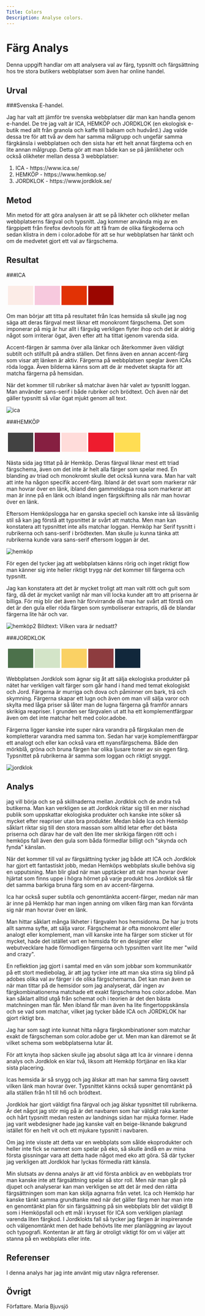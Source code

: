 ```yaml
---
Title: Colors
Description: Analyse colors.
---
```


Färg Analys
=======================

Denna uppgift handlar om att analysera val av färg, typsnitt och färgsättning hos tre stora butikers webbplatser som även har online handel.

Urval
-----------------------

###Svenska E-handel.

Jag har valt att jämför tre svenska webbplatser där man kan handla genom e-handel. De tre jag valt är ICA, HEMKÖP och JORDKLOK (en ekologisk e-butik med allt från granola och kaffe till balsam och hudvård.)
Jag valde dessa tre för att två av dem har samma målgrupp och ungefär samma färgkänsla i webbplatsen och den sista har ett helt annat färgtema och en lite annan målgrupp. Detta gör att man både kan se på jämlikheter och också olikheter mellan dessa 3 webbplatser:
<ol>
<li>ICA - https://www.ica.se/</li>
<li>HEMKÖP - https://www.hemkop.se/</li>
<li>JORDKLOK - https://www.jordklok.se/</li>
</ol>


Metod
-----------------------

Min metod för att göra analysen är att se på likheter och olikheter mellan webbplatserns färgval och typsnitt. Jag kommer använda mig av en färgpipett från firefox devtools för att få fram de olika färgkoderna och sedan klistra in dem i color.adobe för att se hur webbplatsen har tänkt och om de medvetet gjort ett val av färgschema.

Resultat
-----------------------

###ICA

<table style="border-spacing: 4px; border-collapse: separate">
<tr>
<td style="height: 50px; width: 50px; background-color: #fcece7">
<td style="height: 50px; width: 50px; background-color: #f7c9de">
<td style="height: 50px; width: 50px; background-color: #e13205">
<td style="height: 50px; width: 50px; background-color: #9b0600">
</tr>
</table>

Om man börjar att titta på resultatet från Icas hemsida så skulle jag nog säga att deras färgval mest liknar ett monokromt färgschema. Det som imponerar på mig är hur allt i färgväg verkligen flyter ihop och det är aldrig något som irriterar ögat, även efter att ha tittat igenom varenda sida.

 Accent-färgen är samma över alla länkar och återkommer även väldigt subtilt och stilfullt på andra ställen. Det finns även en annan accent-färg som visar att länken är aktiv. Färgerna på webbplatsen speglar även ICAs röda logga. Även bilderna känns som att de är medvetet skapta för att matcha färgerna på hemsidan.

När det kommer till rubriker så matchar även här valet av typsnitt loggan. Man använder sans-serif i både rubriker och brödtext. Och även när det gäller typsnitt så vilar ögat mjukt genom all text.



![ica](../image/ica.png?w=500)

###HEMKÖP

<table style="border-spacing: 4px; border-collapse: separate">
<tr>
<td style="height: 50px; width: 50px; background-color: #424242">
<td style="height: 50px; width: 50px; background-color: #861f41">
<td style="height: 50px; width: 50px; background-color: #ffdcda">
<td style="height: 50px; width: 50px; background-color: #ee1c2e">
<td style="height: 50px; width: 50px; background-color: #ffdd53">


</tr>
</table>

Nästa sida jag tittat på är Hemköp. Deras färgval liknar mest ett triad färgschema, även om det inte är helt alla färger som spelar med. En blanding av triad och monokromt skulle det också kunna vara. Man har valt att inte ha någon specifik accent-färg. Ibland är det svart som markerar när man hovrar över en länk, ibland den gammeldagsa rosa som markerar att man är inne på en länk och ibland ingen färgskiftning alls när man hovrar över en länk. 

Eftersom Hemköpslogga har en ganska speciell och kanske inte så läsvänlig stil så kan jag förstå att typsnittet är svårt att matcha. Men man kan konstatera att typsnittet inte alls matchar loggan. Hemköp har Serif tysnitt i rubrikerna och sans-serif i brödtexten. Man skulle ju kunna tänka att rubrikerna kunde vara sans-serif eftersom loggan är det.

![hemköp](../image/hemkop.png?w=500)

För egen del tycker jag att webbplatsen känns rörig och inget riktigt flow man känner sig inte heller riktigt trygg när det kommer till färgerna och typsnitt. 

Jag kan konstatera att det är mycket troligt att man valt rött och gult som färg, då det är mycket vanligt när man vill locka kunder att tro att priserna är billiga. För mig blir det även här förvirrande då man har svårt att förstå om det är den gula eller röda färgen som symboliserar extrapris, då de blandar färgerna lite här och var.

![hemköp2](../image/hemkop2.png?w=400)
Bildtext: Vilken vara är nedsatt?

###JORDKLOK

<table style="border-spacing: 4px; border-collapse: separate">
<tr>
<td style="height: 50px; width: 50px; background-color: #4c714b">
<td style="height: 50px; width: 50px; background-color: #d3e4c8">
<td style="height: 50px; width: 50px; background-color: #fad164">
<td style="height: 50px; width: 50px; background-color: #8d3c3f">
<td style="height: 50px; width: 50px; background-color: #11273b">


</tr>
</table>

Webbplatsen Jordklok som ägnar sig åt att sälja ekologiska produkter på nätet har verkligen valt färger som går hand i hand med temat ekologiskt och Jord. Färgerna är murriga och dova och påminner om bark, trä och skymning. Färgerna skapar ett lugn och även om man vill sälja varor och skylta med låga priser så låter man de lugna färgerna gå framför annars skrikiga reapriser. I grunden ser färgvalen ut att ha ett komplementfärgpar även om det inte matchar helt med color.adobe. 

Färgerna ligger kanske inte super nära varandra på färgskalan men de kompletterar varandra med samma ton. Sedan har varje komplementfärgpar ett analogt och eller kan också vara ett nyansfärgschema. Både den mörkblå, gröna och bruna färgen har olika ljusare toner av sin egen färg. Typsnittet på rubrikerna är samma som loggan och riktigt snyggt. 

![jordklok](../image/jordklok.png?w=500)

Analys
-----------------------

jag vill börja och se på skillnaderna mellan Jordklok och de andra två butikerna. Man kan verkligen se att Jordklok riktar sig till en mer nischad publik som uppskattar ekologiska produkter och kanske inte söker så mycket efter reapriser utan bra produkter. Medan både Ica och Hemköp såklart riktar sig till den stora massan som alltid letar efter det bästa priserna och därav har de valt den lite mer skrikiga färgen rött och i hemköps fall även den gula som båda förmedlar billigt och "skynda och fynda" känslan. 

När det kommer till val av färgsättning tycker jag både att ICA och Jordklok har gjort ett fantastiskt jobb, medan Hemköps webbplats skulle behöva sig en upputsning. Man blir glad när man upptäcker att när man hovrar över hjärtat som finns uppe i högra hörnet på varje produkt hos Jordklok  så får det samma barkiga bruna färg som en av accent-färgerna.

Ica har också super subtila och genomtänkta accent-färger, medan när man är inne på Hemköp har man ingen anning om vilken färg man kan förvänta sig när man hovrar över en länk.

Man hittar såklart många likheter i färgvalen hos hemsidorna. De har ju trots allt samma syfte, att sälja varor. Färgschemat är ofta monokromt eller analogt eller komplement, man vill kanske inte ha färger som sticker ut för mycket, hade det istället vart en hemsida för en designer eller webutvecklare hade förmodligen färgerna och typsnitten varit lite mer "wild and crazy".

En reflektion jag gjort i samtal med en vän som jobbar som kommunikatör på ett stort mediebolag, är att jag tycker inte att man ska stirra sig blind på adobes olika val av färger i de olika färgschemarna. Det kan man även se när man tittar på de hemsidor som jag analyserat, där ingen av färgkombinationerna matchade ett exakt färgschema hos color.adobe. Man kan såklart alltid utgå från schemat och i teorien är det den bästa matchningen man får. Men ibland får man även ha lite fingertoppskänsla och se vad som matchar, vilket jag tycker både ICA och JORDKLOK har gjort riktigt bra.

Jag har som sagt inte kunnat hitta några färgkombinationer som matchar exakt de färgscheman som color.adobe ger ut. Men man kan däremot se åt vilket schema som webbplatserna lutar åt. 

För att knyta ihop säcken skulle jag absolut säga att Ica är vinnare i denna analys och Jordklok en klar två, liksom att Hemköp förtjänar en lika klar sista placering.

Icas hemsida är så snygg och jag älskar att man har samma färg oavsett vilken länk man hovrar över. Typsnittet känns också super genomtänkt på alla ställen från h1 till h6 och brödtext.

Jordklok har gjort väldigt fina färgval och jag älskar typsnittet till rubrikerna. Är det något jag stör mig på är det navbaren som har väldigt raka kanter och hårt typsnitt medan resten av landnings sidan har mjuka former. Hade jag varit webdesigner hade jag kanske valt en beige-liknande bakgrund istället för en helt vit och ett mjukare typsnitt i navbaren. 

Om jag inte visste att detta var en webbplats som sålde ekoprodukter och heller inte fick se namnet som spelar på eko, så skulle ändå en av mina första gissningar vara att detta hade något med eko att göra. Så där tycker jag verkligen att Jordklok har lyckas förmedla rätt känsla.

Min slutsats av denna analys är att vid första anblick av en webbplats tror man kanske inte att färgsättning spelar så stor roll. Men när man går på djupet och analyserar kan man verkligen se att det är med den rätta färgsättningen som man kan skilja agnarna från vetet. Ica och Hemköp har kanske tänkt samma grundtanke med när det gäller färg men har man inte en genomtänkt plan för sin färgsättning på sin webbplats blir det väldigt B som i Hemköpsfall och ett mål i krysset för ICA som verkligen planlagt varenda liten färgkod. I Jordklokts fall så tycker jag färgen är inspirerande och välgenomtänkt men det hade behövts lite mer planläggning av layout och typografi.
 Kontentan är att färg är otroligt viktigt för om vi väljer att stanna på en webbplats eller inte.




Referenser
-----------------------

I denna analys har jag inte använt mig utav några referenser.

Övrigt
-----------------------

Författare. Maria Bjuvsjö
